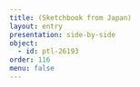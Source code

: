 ```yaml
---
title: (Sketchbook from Japan)
layout: entry
presentation: side-by-side
object:
  - id: ptl-26193
order: 116
menu: false
---
```







